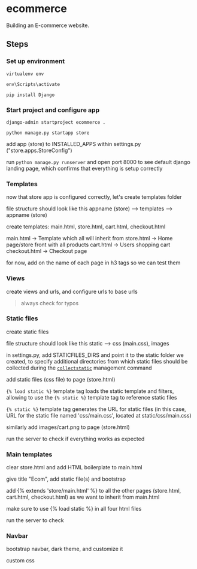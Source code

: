 # ecommerce
Building an E-commerce website.

## Steps

### Set up environment

`virtualenv env`

`env\Scripts\activate`

`pip install Django`

### Start project and configure app

`django-admin startproject ecommerce .`

`python manage.py startapp store`

add app (store) to INSTALLED_APPS within settings.py ("store.apps.StoreConfig")

run `python manage.py runserver` and open port 8000 to see default django landing page, which confirms that everything is setup correctly

### Templates

now that store app is configured correctly, let's create templates folder

file structure should look like this appname (store) --> templates --> appname (store)

create templates: main.html, store.html, cart.html, checkout.html

main.html → Template which all will inherit from
store.html → Home page/store front with all products
cart.html → Users shopping cart
checkout.html → Checkout page

for now, add on the name of each page in h3 tags so we can test them

### Views

create views and urls, and configure urls to base urls

> always check for typos

### Static files

create static files

file structure should look like this static --> css (main.css), images

in settings.py, add STATICFILES_DIRS and point it to the static folder we created, to specify additional directories from which static files should be collected during the [`collectstatic`](https://docs.djangoproject.com/en/5.0/ref/contrib/staticfiles/#collectstatic) management command

add static files (css file) to page (store.html)

`{% load static %}` template tag loads the static template and filters, allowing to use the `{% static %}` template tag to reference static files

`{% static %}` template tag generates the URL for static files (in this case, URL for the static file named 'css/main.css', located at static/css/main.css)

similarly add images/cart.png to page (store.html)

run the server to check if everything works as expected

### Main templates

clear store.html and add HTML boilerplate to main.html

give title "Ecom", add static file(s) and bootstrap

add {% extends 'store/main.html' %} to all the other pages (store.html, cart.html, checkout.html) as we want to inherit from main.html

make sure to use {% load static %} in all four html files

run the server to check

### Navbar

bootstrap navbar, dark theme, and customize it

custom css
